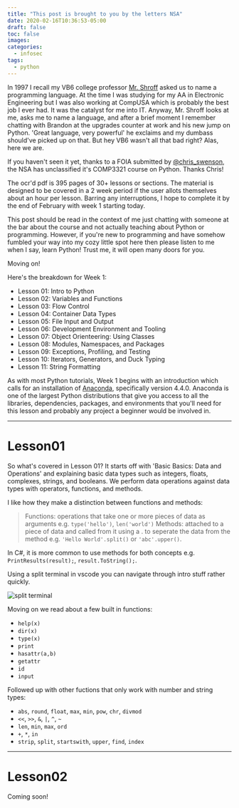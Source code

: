 ```yaml
---
title: "This post is brought to you by the letters NSA"
date: 2020-02-16T10:36:53-05:00
draft: false
toc: false
images:
categories:
  - infosec
tags:
  - python
---
```


In 1997 I recall my VB6 college professor [Mr. Shroff](https://www.absolutedental.com/doctor/sulabh-shroff/) asked us to name a programming language.  At the time I was studying for my AA in Electronic Engineering but I was also working at CompUSA which is probably the best job I ever had.  It was the catalyst for me into IT.  Anyway, Mr. Shroff looks at me, asks me to name a language, and after a brief moment I remember chatting with Brandon at the upgrades counter at work and his new jump on Python.  'Great language, very powerful' he exclaims and my dumbass should've picked up on that.  But hey VB6 wasn't all that bad right?  Alas, here we are.

If you haven't seen it yet, thanks to a FOIA submitted by [@chris_swenson](https://twitter.com/chris_swenson/status/1225836060938125313), the NSA has unclassified it's COMP3321 course on Python.  Thanks Chris!

The ocr'd pdf is 395 pages of 30+ lessons or sections.  The material is designed to be covered in a 2 week period if the user allots themselves about an hour per lesson.  Barring any interruptions, I hope to complete it by the end of February with week 1 starting today.

This post should be read in the context of me just chatting with someone at the bar about the course and not actually teaching about Python or programming.  However, if you're new to programming and have somehow fumbled your way into my cozy little spot here then please listen to me when I say, learn Python!  Trust me, it will open many doors for you.

Moving on!

Here's the breakdown for Week 1:

- Lesson 01: Intro to Python
- Lesson 02: Variables and Functions
- Lesson 03: Flow Control
- Lesson 04: Container Data Types
- Lesson 05: File Input and Output
- Lesson 06: Development Environment and Tooling
- Lesson 07: Object Orienteering: Using Classes
- Lesson 08: Modules, Namespaces, and Packages
- Lesson 09: Exceptions, Profiling, and Testing
- Lesson 10: Iterators, Generators, and Duck Typing
- Lesson 11: String Formatting

As with most Python tutorials, Week 1 begins with an introduction which calls for an installation of [Anaconda](https://www.anaconda.com/distribution/), specifically version 4.4.0.  Anaconda is one of the largest Python distributions that give you access to all the libraries, dependencies, packages, and environments that you'll need for this lesson and probably any project a beginner would be involved in.

---

# Lesson01

So what's covered in Lesson 01?  It starts off with 'Basic Basics: Data and Operations' and explaining basic data types such as integers, floats, complexes, strings, and booleans.  We perform data operations against data types with operators, functions, and methods.

I like how they make a distinction between functions and methods:

> Functions: operations that take one or more pieces of data as arguments e.g. `type('hello')`, `len('world')`
> Methods: attached to a piece of data and called from it using a . to seperate the data from the method e.g. `'Hello World'.split()` or `'abc'.upper()`.

In C#, it is more common to use methods for both concepts e.g. `PrintResults(result);`, `result.ToString();`.

Using a split terminal in vscode you can navigate through intro stuff rather quickly.

![split terminal](/images/vscode-python-split-terminal.png)

Moving on we read about a few built in functions:

- `help(x)`
- `dir(x)`
- `type(x)`
- `print`
- `hasattr(a,b)`
- `getattr`
- `id`
- `input`

Followed up with other fuctions that only work with number and string types:

- `abs`, `round`, `float`, `max`, `min`, `pow`, `chr`, `divmod`
- `<<`, `>>`, `&`, `|`, `^`, `~`
- `len`, `min`, `max`, `ord`
- `+`, `*`, `in`
- `strip`, `split`, `startswith`, `upper`, `find`, `index`

---

# Lesson02

Coming soon!